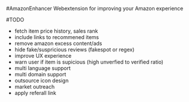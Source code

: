 #AmazonEnhancer
Webextension for improving your Amazon experience


#TODO
- fetch item price history, sales rank
- include links to recommened items
- remove amazon excess content/ads
- hide fake/suspricious reviews (fakespot or regex)
- improve UX experience
- warn user if item is supicious (high unverfied to verified ratio)
- multi language support
- multi domain support
- outsource icon design
- market outreach
- apply referall link

